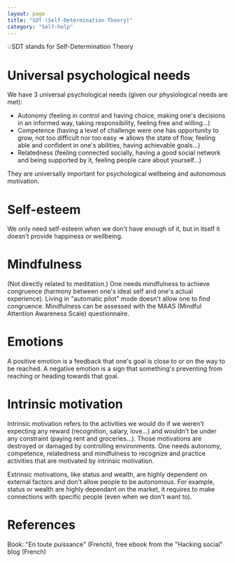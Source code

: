 ```yaml
---
layout: page
title: "SDT (Self-Determination Theory)"
category: "Self-help"
---
```


💡SDT stands for Self-Determination Theory

# Universal psychological needs
We have 3 universal psychological needs (given our physiological needs are met):

* Autonomy (feeling in control and having choice, making one's decisions in an informed way, taking responsibility, feeling free and willing...)
* Competence (having a level of challenge were one has opportunity to grow, not too difficult nor too easy => allows the state of flow, feeling able and confident in one's abilities, having achievable goals...)
* Relatedness (feeling connected socially, having a good social network and being supported by it, feeling people care about yourself...)

They are universally important for psychological wellbeing and autonomous motivation.

# Self-esteem

We only need self-esteem when we don't have enough of it, but in itself it doesn't provide happiness or wellbeing.

# Mindfulness

(Not directly related to meditation.) One needs mindfulness to achieve congruence (harmony between one's ideal self and one's actual experience). Living in "automatic pilot" mode doesn't allow one to find congruence. Mindfulness can be assessed with the MAAS (Mindful Attention Awareness Scale) questionnaire.

# Emotions

A positive emotion is a feedback that one's goal is close to or on the way to be reached. A negative emotion is a sign that something's preventing from reaching or heading towards that goal.

# Intrinsic motivation

Intrinsic motivation refers to the activities we would do if we weren't expecting any reward (recognition, salary, love...) and wouldn't be under any constraint (paying rent and groceries...). Those motivations are destroyed or damaged by controlling environments. One needs autonomy, competence, relatedness and mindfulness to recognize and practice activities that are motivated by intrinsic motivation.

Extrinsic motivations, like status and wealth, are highly dependent on external factors and don't allow people to be autonomous. For example, status or wealth are highly dependant on the market, it requires to make connections with specific people (even when we don't want to).

# References
Book: "En toute puissance" (French), free ebook from the "Hacking social" blog (French)
